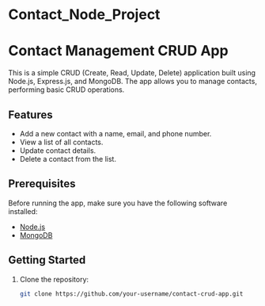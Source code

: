 # Contact_Node_Project
# Contact Management CRUD App

This is a simple CRUD (Create, Read, Update, Delete) application built using Node.js, Express.js, and MongoDB. The app allows you to manage contacts, performing basic CRUD operations.

## Features

- Add a new contact with a name, email, and phone number.
- View a list of all contacts.
- Update contact details.
- Delete a contact from the list.

## Prerequisites

Before running the app, make sure you have the following software installed:

- [Node.js](https://nodejs.org/)
- [MongoDB](https://www.mongodb.com/)

## Getting Started

1. Clone the repository:

   ```bash
   git clone https://github.com/your-username/contact-crud-app.git
